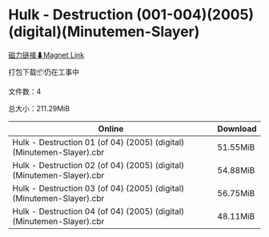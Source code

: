 # Hulk - Destruction (001-004)(2005)(digital)(Minutemen-Slayer)

[磁力链接⬇Magnet Link](magnet:?xt=urn:btih:c8e8e9d8912ec52856937d865be7fc2b4957fdd1&dn=Hulk%20-%20Destruction%20%28001-004%29%282005%29%28digital%29%28Minutemen-Slayer%29)

打包下载📦仍在工事中

文件数：4

总大小：211.29MiB

Online | Download
--- | ---
Hulk - Destruction 01 (of 04) (2005) (digital) (Minutemen-Slayer).cbr | 51.55MiB
Hulk - Destruction 02 (of 04) (2005) (digital) (Minutemen-Slayer).cbr | 54.88MiB
Hulk - Destruction 03 (of 04) (2005) (digital) (Minutemen-Slayer).cbr | 56.75MiB
Hulk - Destruction 04 (of 04) (2005) (digital) (Minutemen-Slayer).cbr | 48.11MiB